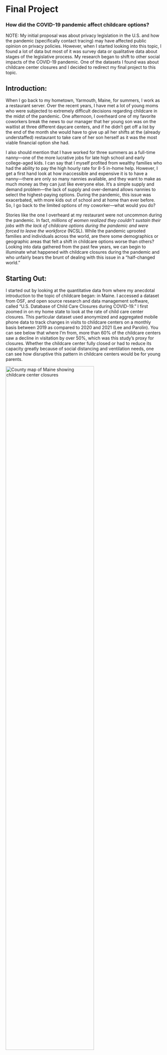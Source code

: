 # Final Project
### How did the COVID-19 pandemic affect childcare options? 

NOTE: My initial proposal was about privacy legislation in the U.S. and how the pandemic (specifically contact tracing) may have affected public opinion on privacy policies. However, when I started looking into this topic, I found a lot of data but most of it was survey data or qualitative data about stages of the legislative process. My research began to shift to other social impacts of the COVID-19 pandemic. One of the datasets I found was about childcare center closures and I decided to redirect my final project to this topic.


## Introduction:

When I go back to my hometown, Yarmouth, Maine, for summers, I work as a restaurant server. Over the recent years, I have met a lot of young moms who were subjected to extremely difficult decisions regarding childcare in the midst of the pandemic. One afternoon, I overheard one of my favorite coworkers break the news to our manager that her young son was on the waitlist at three different daycare centers, and if he didn’t get off a list by the end of the month she would have to give up all her shifts at the (already understaffed) restaurant to take care of her son herself as it was the most viable financial option she had. 

I also should mention that I have worked for three summers as a full-time nanny––one of the more lucrative jobs for late high school and early college-aged kids. I can say that I myself profited from wealthy families who had the ability to pay the high hourly rate for 8-5 in-home help. However, I get a first hand look at how inaccessible and expensive it is to have a nanny––there are only so many nannies available, and they want to make as much money as they can just like everyone else. It’s a simple supply and demand problem––the lack of supply and over-demand allows nannies to select the highest-paying options. During the pandemic, this issue was exacerbated, with more kids out of school and at home than ever before. So, I go back to the limited options of my coworker––what would you do?

Stories like the one I overheard at my restaurant were not uncommon during the pandemic. In fact, *millions of women realized they couldn’t sustain their jobs with the lack of childcare options during the pandemic and were forced to leave the workforce* (NCSL). While the pandemic uprooted families and individuals across the world, are there some demographics or geographic areas that felt a shift in childcare options worse than others? Looking into data gathered from the past few years, we can begin to illuminate what happened with childcare closures during the pandemic and who unfairly bears the brunt of dealing with this issue in a “half-changed world.”

## Starting Out:

I started out by looking at the quantitative data from where my anecdotal introduction to the topic of childcare began: in Maine. I accessed a dataset from OSF, and open source research and data management software, called “U.S. Database of Child Care Closures during COVID-19.” I first zoomed in on my home state to look at the rate of child care center closures. This particular dataset used anonymized and aggregated mobile phone data to track changes in visits to childcare centers on a monthly basis between 2019 as compared to 2020 and 2021 (Lee and Parolin). You can see below that where I’m from, more than 60% of the childcare centers saw a decline in visitation by over 50%, which was this study’s proxy for closures. Whether the childcare center fully closed or had to reduce its capacity greatly because of social distancing and ventilation needs, one can see how disruptive this pattern in childcare centers would be for young parents. 

<img  alt = "County map of Maine showing childcare center closures" src="https://user-images.githubusercontent.com/114178058/206836560-1f2d274a-a133-432f-a1e9-166c808e38d9.png" width=75% height=75%>

## Is this just an issue in Maine? It doesn’t seem that way…

Next, I looked at Lee and Parolin’s data across the entire U.S. to see if this issue was specific to Maine. As can be seen below, a majority of childcare centers across the U.S. saw a mean decrease of between 25-50%––which indicates the probability for a lot of closures across the entire country, not just in one area. 
![us_mean_change_gg](https://user-images.githubusercontent.com/114178058/206836563-eb59cf6e-493d-4934-9860-72b764dc537d.png)
## When did all of these closures begin?
Let's look at a timeline of 2020. 
![closures_by_month_gg](https://user-images.githubusercontent.com/114178058/206836573-c6c14daa-f2b7-466e-8d99-b0a896cdfbd8.png)
From the same dataset, we can look at the timeline of closures. At the beginning of 2020, childcare centers seem to have just about the same amount of traffic as in the previous year. However, unsurprisingly, in March of 2020, centers appear to begin to close. By April, over an astonishing 30% of all childcare centers see less than 50% of the visitation that they did in the previous April. This indicates that around *a third* of all childcare centers have become inaccessible or much less accessible to families in need.
### One of the states we can see with one of the highest mean change rates is California. Let’s take a deeper look at California.
<img  alt = "County map of California showing childcare center closures" src="https://user-images.githubusercontent.com/114178058/206836564-ee1c748f-a293-45f0-98f0-43685582e0b5.png" width=75% height=75%>
<img  alt = "County map of California showing poverty rates" src="https://user-images.githubusercontent.com/114178058/206836635-ae5d5f37-27ea-4ba8-af0b-46c81cc35059.png" width=75% height=75%>
![childcare_cost_gg](https://user-images.githubusercontent.com/114178058/206836579-3f904386-b8d2-4cc9-9045-440028b29ed5.png)
![vax_by_age_gg](https://user-images.githubusercontent.com/114178058/206836582-589557c5-b0cc-41a6-b726-ca4159469b39.png)


Sources Cited:
https://www.ncsl.org/research/education/wake-up-call-for-child-care-as-pandemic-exposes-troubled-system-magazine2022.aspx

OSF
Lee, Emma K., and Zachary Parolin. (2021). “The Care Burden During COVID-19: A National Database of Child Care Closures in the United States.” OSF Preprints. May 14. osf.io/t5d3q.

